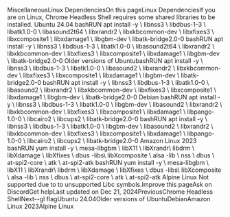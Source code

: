 MiscellaneousLinux DependenciesOn this pageLinux DependenciesIf you are on Linux, Chrome Headless Shell requires some shared libraries to be installed.
Ubuntu 24.04​
bashRUN apt install -y \  libnss3 \  libdbus-1-3 \  libatk1.0-0 \  libasound2t64 \  libxrandr2 \  libxkbcommon-dev \  libxfixes3 \  libxcomposite1 \  libxdamage1 \  libgbm-dev \  libatk-bridge2.0-0
bashRUN apt install -y \  libnss3 \  libdbus-1-3 \  libatk1.0-0 \  libasound2t64 \  libxrandr2 \  libxkbcommon-dev \  libxfixes3 \  libxcomposite1 \  libxdamage1 \  libgbm-dev \  libatk-bridge2.0-0
Older versions of Ubuntu​
bashRUN apt install -y \  libnss3 \  libdbus-1-3 \  libatk1.0-0 \  libasound2 \  libxrandr2 \  libxkbcommon-dev \  libxfixes3 \  libxcomposite1 \  libxdamage1 \  libgbm-dev \  libatk-bridge2.0-0
bashRUN apt install -y \  libnss3 \  libdbus-1-3 \  libatk1.0-0 \  libasound2 \  libxrandr2 \  libxkbcommon-dev \  libxfixes3 \  libxcomposite1 \  libxdamage1 \  libgbm-dev \  libatk-bridge2.0-0
Debian​
bashRUN apt install -y \  libnss3 \  libdbus-1-3 \  libatk1.0-0 \  libgbm-dev \  libasound2 \  libxrandr2 \  libxkbcommon-dev \  libxfixes3 \  libxcomposite1 \  libxdamage1 \  libpango-1.0-0 \  libcairo2 \  libcups2 \  libatk-bridge2.0-0
bashRUN apt install -y \  libnss3 \  libdbus-1-3 \  libatk1.0-0 \  libgbm-dev \  libasound2 \  libxrandr2 \  libxkbcommon-dev \  libxfixes3 \  libxcomposite1 \  libxdamage1 \  libpango-1.0-0 \  libcairo2 \  libcups2 \  libatk-bridge2.0-0
Amazon Linux 2023​
bashRUN yum install -y \  mesa-libgbm	\  libX11 \  libXrandr\  libdrm \  libXdamage \  libXfixes \  dbus -libs\  libXcomposite \  alsa -lib \  nss \  dbus \  at-spi2-core \  atk \  at-spi2-atk
bashRUN yum install -y \  mesa-libgbm	\  libX11 \  libXrandr\  libdrm \  libXdamage \  libXfixes \  dbus -libs\  libXcomposite \  alsa -lib \  nss \  dbus \  at-spi2-core \  atk \  at-spi2-atk
Alpine Linux​
Not supported due to to unsupported Libc symbols.Improve this pageAsk on DiscordGet helpLast updated on Dec 21, 2024PreviousChrome Headless ShellNext--gl flagUbuntu 24.04Older versions of UbuntuDebianAmazon Linux 2023Alpine Linux